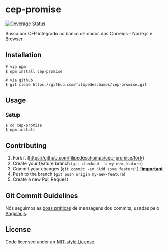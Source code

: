 # cep-promise

[![Coverage Status](https://coveralls.io/repos/github/filipedeschamps/cep-promise/badge.svg?branch=master)](https://coveralls.io/github/filipedeschamps/cep-promise?branch=master)

 Busca por CEP integrado ao banco de dados dos Correios - Node.js e Browser

## Installation

```shell
# via npm
$ npm install cep-promise

# via github
$ git clone https://github.com/filipedeschamps/cep-promise.git
```

## Usage

### Setup

```shell
$ cd cep-promise
$ npm install
```

## Contributing

1. Fork it (https://github.com/filipedeschamps/cep-promise/fork)
2. Create your feature branch (`git checkout -b my-new-feature`)
3. Commit your changes (`git commit -am 'Add some feature'`) **[!important](#commit)**
4. Push to the branch (`git push origin my-new-feature`)
5. Create a new Pull Request

## <a name="commit"></a> Git Commit Guidelines
Nós seguimos as [boas práticas](https://github.com/angular/angular.js/blob/master/CONTRIBUTING.md#commit) de mensagens dos commits, usadas pelo [Angular.js](https://github.com/angular/angular.js).

## License
Code licensed under an [MIT-style License](https://github.com/filipedeschamps/cep-promise/blob/master/LICENSE).
